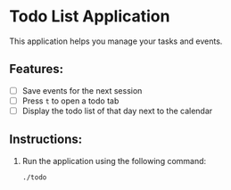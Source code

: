 # Todo List Application

This application helps you manage your tasks and events.

## Features:
- [ ] Save events for the next session
- [ ] Press `t` to open a todo tab
- [ ] Display the todo list of that day next to the calendar

## Instructions:
1. Run the application using the following command:
   ```bash
   ./todo

